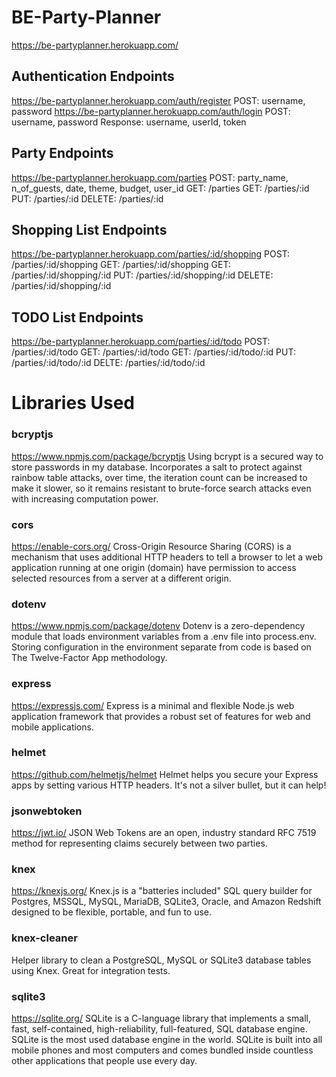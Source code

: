# BE-Party-Planner
https://be-partyplanner.herokuapp.com/

## Authentication Endpoints
https://be-partyplanner.herokuapp.com/auth/register
POST: username, password
https://be-partyplanner.herokuapp.com/auth/login
POST: username, password
Response: username, userId, token

## Party Endpoints
https://be-partyplanner.herokuapp.com/parties
POST: party_name, n_of_guests, date, theme, budget, user_id
GET: /parties
GET: /parties/:id
PUT: /parties/:id
DELETE: /parties/:id

## Shopping List Endpoints
https://be-partyplanner.herokuapp.com/parties/:id/shopping
POST: /parties/:id/shopping
GET: /parties/:id/shopping
GET: /parties/:id/shopping/:id
PUT: /parties/:id/shopping/:id
DELETE: /parties/:id/shopping/:id

## TODO List Endpoints
https://be-partyplanner.herokuapp.com/parties/:id/todo
POST: /parties/:id/todo
GET: /parties/:id/todo
GET: /parties/:id/todo/:id
PUT: /parties/:id/todo/:id
DELTE: /parties/:id/todo/:id


# Libraries Used


### bcryptjs
https://www.npmjs.com/package/bcryptjs Using bcrypt is a secured way to store passwords in my database. Incorporates a salt to protect against rainbow table attacks, over time, the iteration count can be increased to make it slower, so it remains resistant to brute-force search attacks even with increasing computation power.

### cors
https://enable-cors.org/ Cross-Origin Resource Sharing (CORS) is a mechanism that uses additional HTTP headers to tell a browser to let a web application running at one origin (domain) have permission to access selected resources from a server at a different origin.

### dotenv
https://www.npmjs.com/package/dotenv Dotenv is a zero-dependency module that loads environment variables from a .env file into process.env. Storing configuration in the environment separate from code is based on The Twelve-Factor App methodology.

### express
https://expressjs.com/ Express is a minimal and flexible Node.js web application framework that provides a robust set of features for web and mobile applications.

### helmet
https://github.com/helmetjs/helmet Helmet helps you secure your Express apps by setting various HTTP headers. It's not a silver bullet, but it can help!

### jsonwebtoken
https://jwt.io/ JSON Web Tokens are an open, industry standard RFC 7519 method for representing claims securely between two parties.

### knex
https://knexjs.org/ Knex.js is a "batteries included" SQL query builder for Postgres, MSSQL, MySQL, MariaDB, SQLite3, Oracle, and Amazon Redshift designed to be flexible, portable, and fun to use.

### knex-cleaner
Helper library to clean a PostgreSQL, MySQL or SQLite3 database tables using Knex. Great for integration tests.

### sqlite3
https://sqlite.org/ SQLite is a C-language library that implements a small, fast, self-contained, high-reliability, full-featured, SQL database engine. SQLite is the most used database engine in the world. SQLite is built into all mobile phones and most computers and comes bundled inside countless other applications that people use every day.

